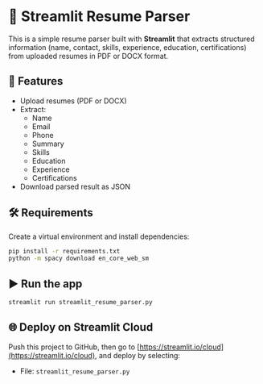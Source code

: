 # 📄 Streamlit Resume Parser

This is a simple resume parser built with **Streamlit** that extracts structured information (name, contact, skills, experience, education, certifications) from uploaded resumes in PDF or DOCX format.

## 🚀 Features
- Upload resumes (PDF or DOCX)
- Extract:
  - Name
  - Email
  - Phone
  - Summary
  - Skills
  - Education
  - Experience
  - Certifications
- Download parsed result as JSON

## 🛠️ Requirements

Create a virtual environment and install dependencies:

```bash
pip install -r requirements.txt
python -m spacy download en_core_web_sm
```

## ▶️ Run the app

```bash
streamlit run streamlit_resume_parser.py
```

## 🌐 Deploy on Streamlit Cloud

Push this project to GitHub, then go to [https://streamlit.io/cloud](https://streamlit.io/cloud), and deploy by selecting:
- File: `streamlit_resume_parser.py`
